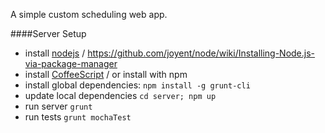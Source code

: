 A simple custom scheduling web app.



####Server Setup

* install [nodejs](http://www.nodejs.org) / https://github.com/joyent/node/wiki/Installing-Node.js-via-package-manager
* install [CoffeeScript](http://www.coffeescript.org) / or install with npm
* install global dependencies: `npm install -g grunt-cli`
* update local dependencies `cd server; npm up`
* run server `grunt`
* run tests `grunt mochaTest`
